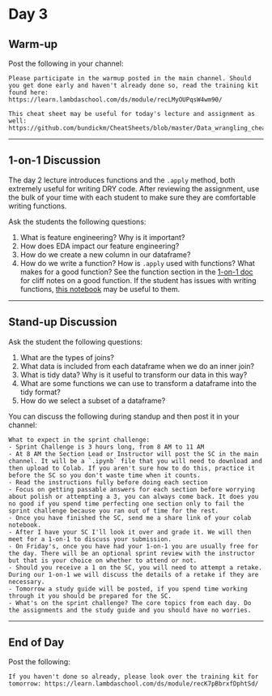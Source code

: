 # Day 3

## Warm-up
Post the following in your channel:
```
Please participate in the warmup posted in the main channel. Should you get done early and haven't already done so, read the training kit found here: https://learn.lambdaschool.com/ds/module/recLMyOUPqsW4wm90/

This cheat sheet may be useful for today's lecture and assignment as well: https://github.com/bundickm/CheatSheets/blob/master/Data_wrangling_cheatsheet.pdf
```


---


## 1-on-1 Discussion
The day 2 lecture introduces functions and the `.apply` method, both extremely useful for writing DRY code. After reviewing the assignment, use the bulk of your time with each student to make sure they are comfortable writing functions.

Ask the students the following questions:
1. What is feature engineering? Why is it important?
2. How does EDA impact our feature engineering?
3. How do we create a new column in our dataframe?
4. How do we write a function? How is `.apply` used with functions? What makes for a good function? See the function section in the [1-on-1 doc]() for cliff notes on a good function. If the student has issues with writing functions, [this notebook](https://github.com/bundickm/Warmup_Notebooks/blob/master/Warmup_Functions.ipynb) may be useful to them.


---


## Stand-up Discussion
Ask the student the following questions:
1. What are the types of joins?
2. What data is included from each dataframe when we do an inner join?
3. What is tidy data?  Why is it useful to transform our data in this way?
4. What are some functions we can use to transform a dataframe into the tidy format?
5. How do we select a subset of a dataframe?

You can discuss the following during standup and then post it in your channel:
```
What to expect in the sprint challenge:
- Sprint Challenge is 3 hours long, from 8 AM to 11 AM
- At 8 AM the Section Lead or Instructor will post the SC in the main channel. It will be a `.ipynb` file that you will need to download and then upload to Colab. If you aren't sure how to do this, practice it before the SC so you don't waste time when it counts.
- Read the instructions fully before doing each section
- Focus on getting passable answers for each section before worrying about polish or attempting a 3, you can always come back. It does you no good if you spend time perfecting one section only to fail the sprint challenge because you ran out of time for the rest.
- Once you have finished the SC, send me a share link of your colab notebook.
- After I have your SC I'll look it over and grade it. We will then meet for a 1-on-1 to discuss your submission.
- On Friday's, once you have had your 1-on-1 you are usually free for the day. There will be an optional sprint review with the instructor but that is your choice on whether to attend or not.
- Should you receive a 1 on the SC, you will need to attempt a retake. During our 1-on-1 we will discuss the details of a retake if they are necessary.
- Tomorrow a study guide will be posted, if you spend time working through it you should be prepared for the SC.
- What's on the sprint challenge? The core topics from each day. Do the assignments and the study guide and you should have no worries.
```


---


## End of Day
Post the following:
```
If you haven't done so already, please look over the training kit for tomorrow: https://learn.lambdaschool.com/ds/module/recK7pBbrxfDphtSd/
```
